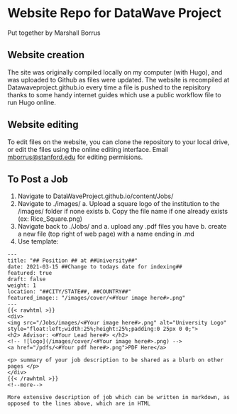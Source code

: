 # Website Repo for DataWave Project
Put together by Marshall Borrus

## Website creation

The site was originally compiled locally on my computer (with Hugo), and was uploaded to Github as files were updated. The website is recompiled at Datawaveproject.github.io every time a file is pushed to the repisitory thanks to some handy internet guides which use a public workflow file to run Hugo online. 

## Website editing

To edit files on the website, you can clone the repository to your local drive, or edit the files using the online editing interface. Email mborrus@stanford.edu for editing permisions. 

## To Post a Job
1. Navigate to DataWaveProject.github.io/content/Jobs/
2. Navigate to ./images/ 
a. Upload a square logo of the institution to the /images/ folder if none exists
b. Copy the file name if one already exists (ex: Rice_Square.png)
3. Navigate back to ./Jobs/ and 
a. upload any .pdf files you have
b. create a new file (top right of web page) with a name ending in .md
4. Use template: 
```
---
title: "## Position ## at ##University##"
date: 2021-03-15 ##Change to todays date for indexing## 
featured: true
draft: false
weight: 1
location: "##CITY/STATE##, ##COUNTRY##"
featured_image:: "/images/cover/<#Your image here#>.png"
---
{{< rawhtml >}}
<div>
<img src="/Jobs/images/<#Your image here#>.png" alt="University Logo" style="float:left;width:25%;height:25%;padding:0 25px 0 0;">
<h2> Advisor: <#Your Lead here#> </h2>                                           
<!-- ![logo](/images/cover/<#Your image here#>.png) -->
<a href="/pdfs/<#Your pdf here#>.png">PDF Here</a>

<p> summary of your job description to be shared as a blurb on other pages </p>
</div> 
{{< /rawhtml >}}
<!--more-->

More extensive description of job which can be written in markdown, as opposed to the lines above, which are in HTML
```
